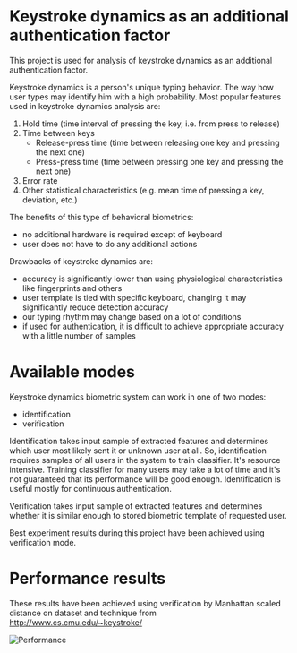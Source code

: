 # Keystroke dynamics as an additional authentication factor

This project is used for analysis of keystroke dynamics as an additional authentication factor.

Keystroke dynamics is a person's unique typing behavior. The way how user types may identify him with a high probability.
Most popular features used in keystroke dynamics analysis are:
1.  Hold time (time interval of pressing the key, i.e. from press to release)
2.  Time between keys
    * Release-press time (time between releasing one key and pressing the next one)
    * Press-press time (time between pressing one key and pressing the next one)
3.  Error rate
4.  Other statistical characteristics (e.g. mean time of pressing a key, deviation, etc.)


The benefits of this type of behavioral biometrics:
- no additional hardware is required except of keyboard
- user does not have to do any additional actions

Drawbacks of keystroke dynamics are:
- accuracy is significantly lower than using physiological characteristics like fingerprints and others
- user template is tied with specific keyboard, changing it may significantly reduce detection accuracy
- our typing rhythm may change based on a lot of conditions
- if used for authentication, it is difficult to achieve appropriate accuracy with a little number of samples

# Available modes

Keystroke dynamics biometric system can work in one of two modes:
* identification
* verification

Identification takes input sample of extracted features and determines which user most likely sent it or unknown user at all.
So, identification requires samples of all users in the system to train classifier. It's resource intensive.
Training classifier for many users may take a lot of time and it's not guaranteed that its performance will be good enough.
Identification is useful mostly for continuous authentication.

Verification takes input sample of extracted features and determines whether it is similar enough
to stored biometric template of requested user.

Best experiment results during this project have been achieved using verification mode.

# Performance results

These results have been achieved using verification by Manhattan scaled distance
on dataset and technique from http://www.cs.cmu.edu/~keystroke/

![Performance](https://user-images.githubusercontent.com/6876210/29736103-09a259d0-8a07-11e7-8f90-147e300c2b48.png)